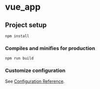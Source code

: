 # vue_app

## Project setup
```
npm install
```

### Compiles and minifies for production
```
npm run build
```

### Customize configuration
See [Configuration Reference](https://cli.vuejs.org/config/).